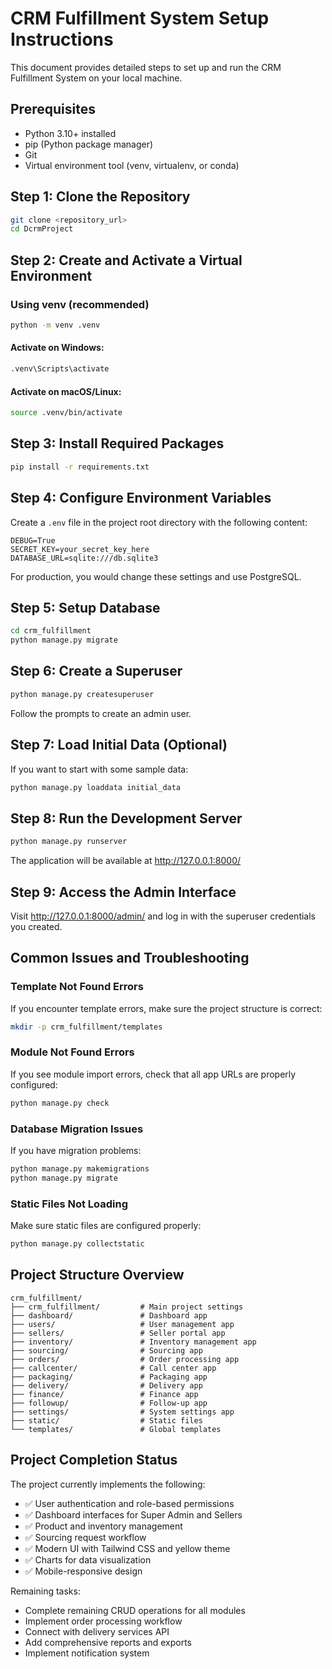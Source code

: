 # CRM Fulfillment System Setup Instructions

This document provides detailed steps to set up and run the CRM Fulfillment System on your local machine.

## Prerequisites

- Python 3.10+ installed
- pip (Python package manager)
- Git
- Virtual environment tool (venv, virtualenv, or conda)

## Step 1: Clone the Repository

```bash
git clone <repository_url>
cd DcrmProject
```

## Step 2: Create and Activate a Virtual Environment

### Using venv (recommended)
```bash
python -m venv .venv
```

#### Activate on Windows:
```bash
.venv\Scripts\activate
```

#### Activate on macOS/Linux:
```bash
source .venv/bin/activate
```

## Step 3: Install Required Packages

```bash
pip install -r requirements.txt
```

## Step 4: Configure Environment Variables

Create a `.env` file in the project root directory with the following content:

```
DEBUG=True
SECRET_KEY=your_secret_key_here
DATABASE_URL=sqlite:///db.sqlite3
```

For production, you would change these settings and use PostgreSQL.

## Step 5: Setup Database

```bash
cd crm_fulfillment
python manage.py migrate
```

## Step 6: Create a Superuser

```bash
python manage.py createsuperuser
```

Follow the prompts to create an admin user.

## Step 7: Load Initial Data (Optional)

If you want to start with some sample data:

```bash
python manage.py loaddata initial_data
```

## Step 8: Run the Development Server

```bash
python manage.py runserver
```

The application will be available at http://127.0.0.1:8000/

## Step 9: Access the Admin Interface

Visit http://127.0.0.1:8000/admin/ and log in with the superuser credentials you created.

## Common Issues and Troubleshooting

### Template Not Found Errors
If you encounter template errors, make sure the project structure is correct:

```bash
mkdir -p crm_fulfillment/templates
```

### Module Not Found Errors
If you see module import errors, check that all app URLs are properly configured:

```bash
python manage.py check
```

### Database Migration Issues
If you have migration problems:

```bash
python manage.py makemigrations
python manage.py migrate
```

### Static Files Not Loading
Make sure static files are configured properly:

```bash
python manage.py collectstatic
```

## Project Structure Overview

```
crm_fulfillment/
├── crm_fulfillment/         # Main project settings
├── dashboard/               # Dashboard app
├── users/                   # User management app
├── sellers/                 # Seller portal app
├── inventory/               # Inventory management app
├── sourcing/                # Sourcing app
├── orders/                  # Order processing app
├── callcenter/              # Call center app
├── packaging/               # Packaging app
├── delivery/                # Delivery app
├── finance/                 # Finance app
├── followup/                # Follow-up app
├── settings/                # System settings app
├── static/                  # Static files
└── templates/               # Global templates
```

## Project Completion Status

The project currently implements the following:

- ✅ User authentication and role-based permissions
- ✅ Dashboard interfaces for Super Admin and Sellers
- ✅ Product and inventory management
- ✅ Sourcing request workflow
- ✅ Modern UI with Tailwind CSS and yellow theme
- ✅ Charts for data visualization
- ✅ Mobile-responsive design

Remaining tasks:
- Complete remaining CRUD operations for all modules
- Implement order processing workflow 
- Connect with delivery services API
- Add comprehensive reports and exports 
- Implement notification system 